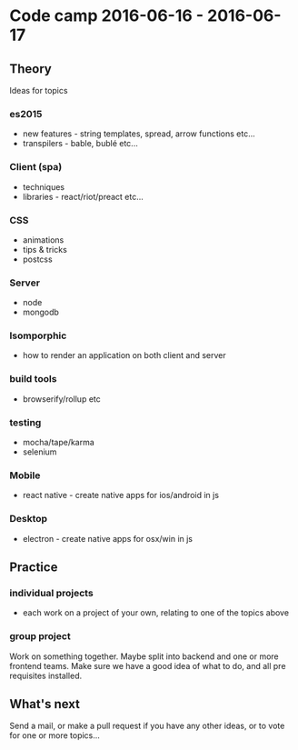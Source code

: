 # Code camp 2016-06-16 - 2016-06-17

## Theory

Ideas for topics

### es2015
* new features - string templates, spread, arrow functions etc...
* transpilers - bable, bublé etc... 

### Client (spa)
* techniques
* libraries - react/riot/preact etc...

### CSS
* animations
* tips & tricks
* postcss

### Server
* node
* mongodb

### Isomporphic
* how to render an application on both client and server

### build tools
* browserify/rollup etc

### testing
* mocha/tape/karma
* selenium

### Mobile
* react native - create native apps for ios/android in js

### Desktop
* electron - create native apps for osx/win in js

## Practice

### individual projects
* each work on a project of your own, relating to one of the topics above

### group project
Work on something together. Maybe split into backend and one or more frontend teams. Make sure we have a good idea of what to do, and all pre requisites installed.


## What's next
Send a mail, or make a pull request if you have any other ideas, or to vote for one or more topics... 
